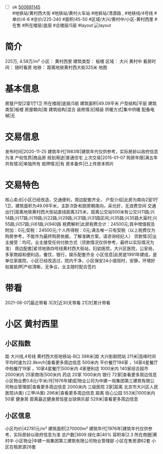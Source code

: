 - [ ] ok [500681145](https://bj.5i5j.com/ershoufang/500681145.html)  
 #地铁站/黄村西大街 #地铁站/黄村火车站 #地铁站/清源路 ,  #地铁线/4号线
#单价/4-6 #总价/225-240 #面积/45-50   #区域/大兴/黄村中/小区-黄村西里 #在售 #所在楼层/底层 #总楼层/5层 #layout 
![layout](http://image2.5i5j.com//group2/M00/ED/4B/CgqJM17CJzWAXMnRAALYhr1wdIU835.jpg_P5.jpg) 
# 简介 
 225万,  4.58万/m² 
小区： 黄村西里
建筑类型： 板楼
区域： 大兴 黄村中
看房时间： 随时看房
地铁： 距离地铁黄村西大街325米 地图
# 基本信息 
 房屋户型|2室1厅1卫
所在楼层|底层/5层
建筑面积|49.09平米
户型结构|平层
建筑类型|板楼
房屋朝向|南
建筑结构|混合
装修情况|精装
供暖方式|集中供暖
配备电梯|无
# 交易信息 
 发布时间|2020-11-25
建筑年代|1983年|建筑年代仅供参考，实际房龄以政府信息为准
产权性质|商品房
规划用途|普通住宅
上次交易|2015-01-07
购房年限|满五年
共有情况|单独所有
抵押情况|有
房本备件|已上传房本照片
# 交易特色 
 核心卖点|小区已经改造，交通便利，周边配套齐全，
户型介绍|此房为南向2室1厅1卫，建筑面积为49.09平米，主卧次卧和厨房朝南向，采光好，无浪费空间
交通出行|距离地铁黄村西大街站直线距离325米，距离公交站500米有公交兴11路;兴14路;兴17路;兴19路;兴22路;兴29路;兴31路;兴31路区间;兴35路;兴35路大渠村;兴55路;兴57路;兴61路;兴940路
税费解析|此房税费合计：24500元;其中增值税及附加：0元;契税：24500元;个人所得税：0元;满五唯一只有契税（以上税费仅为购房参考，不能作为最终购房依据，了解准确方案，请咨询经纪人）
贷款情况|业主接受：均可。业主接受任何付款方式（贷款情况仅供参考，最终以实际情况为准）
周边配套|紧邻地铁四号线黄村西大街站，妇幼医院，大兴区医院，公安局，多家商超和便利店。餐饮，银行，娱乐配套齐全
小区信息|此房是1991年建成，是单位家属院，小区已经改造过，院内干净，小区保安24小值班时，安静，环境好
权属抵押|产权清晰，无争议，业主随时配合签约
# 带看 
 2021-08-07|最近带看	 3|次|近30天带看	 21|次|累计带看
# 小区 黄村西里
## 小区指数 
 距 大兴线,4号线 黄村西大街地铁站-B口 398米|距 大兴影剧院站 211米|高峰时间平均时速为22.9km/h|查看更多周边信息
500米内 平价餐厅194家 ，14家4星餐厅
中档餐厅19家 ，10家4星餐厅|500米内 4家便利店
1000米内 140家综合超市
2000米内 25家商场|500米内 药店 20家
1000米内 银行 72家|查看更多周边信息
小区物业费0.8元/平米/月|1976年建成|物业公司为中建一局集团第三建筑有限公司物业管理部|查看更多周边信息
2000米内 三级医院 2家|距离 北京市大兴区人民医院(A类) (三甲/A类) 296米|查看更多周边信息
距离 街心公园 553米|1000米内 50家 健身房
距离最近健身房恒星台球俱乐部 529米|查看更多周边信息
## 小区信息 
 小区均价|42781元/m²
建筑面积|270000m²
建筑年代|1976年|建筑年代仅供参考，实际房龄以政府信息为准
总户数|3609
绿化率|40%
容积率|2.3
所在商圈|黄村中
小区物业|中建一局集团第三建筑有限公司物业管理部
小区在售房源62套
小区在租房源26套
